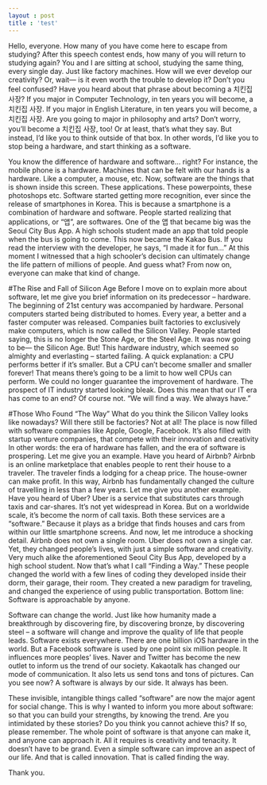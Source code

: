 ```yaml
---
layout : post
title : 'test'
---
```


Hello, everyone.
How many of you have come here to escape from studying? After this speech contest ends, how many of you will return to studying again? You and I are sitting at school, studying the same thing, every single day. Just like factory machines. How will we ever develop our creativity? Or, wait— is it even worth the trouble to develop it? Don’t you feel confused? 
Have you heard about that phrase about becoming a 치킨집 사장? If you major in Computer Technology, in ten years you will become, a 치킨집 사장. If you major in English Literature, in ten years you will become, a 치킨집 사장. Are you going to major in philosophy and arts? Don’t worry, you’ll become a 치킨집 사장, too!
Or at least, that’s what they say. But instead, I’d like you to think outside of that box. In other words, I’d like you to stop being a hardware, and start thinking as a software. 

You know the difference of hardware and software… right? For instance, the mobile phone is a hardware. Machines that can be felt with our hands is a hardware. Like a computer, a mouse, etc. Now, software are the things that is shown inside this screen. These applications. These powerpoints, these photoshops etc. 
Software started getting more recognition, ever since the release of smartphones in Korea. This is because a smartphone is a combination of hardware and software. People started realizing that applications, or “앱”, are softwares.
One of the 앱 that became big was the Seoul City Bus App. A high schools student made an app that told people when the bus is going to come. This now became the Kakao Bus. If you read the interview with the developer, he says, “I made it for fun…” At this moment I witnessed that a high schooler’s decision can ultimately change the life pattern of millions of people. And guess what? From now on, everyone can make that kind of change. 

#The Rise and Fall of Silicon Age
Before I move on to explain more about software, let me give you brief information on its predecessor – hardware. The beginning of 21st century was accompanied by hardware. Personal computers started being distributed to homes. Every year, a better and a faster computer was released. Companies built factories to exclusively make computers, which is now called the Silicon Valley. People started saying, this is no longer the Stone Age, or the Steel Age. It was now going to be— the Silicon Age.
But! This hardware industry, which seemed so almighty and everlasting – started failing. A quick explanation: a CPU performs better if it’s smaller. But a CPU can’t become smaller and smaller forever! That means there’s going to be a limit to how well CPUs can perform. We could no longer guarantee the improvement of hardware. The prospect of IT industry started looking bleak. Does this mean that our IT era has come to an end? Of course not. 
“We will find a way. We always have.”

#Those Who Found “The Way”
What do you think the Silicon Valley looks like nowadays? Will there still be factories? Not at all! The place is now filled with software companies like Apple, Google, Facebook. It’s also filled with startup venture companies, that compete with their innovation and creativity In other words: the era of hardware has fallen, and the era of software is prospering.
Let me give you an example. Have you heard of Airbnb? Airbnb is an online marketplace that enables people to rent their house to a traveler. The traveler finds a lodging for a cheap price. The house-owner can make profit. In this way, Airbnb has fundamentally changed the culture of travelling in less than a few years. 
Let me give you another example. Have you heard of Uber? Uber is a service that substitutes cars through taxis and car-shares. It’s not yet widespread in Korea. But on a worldwide scale, it’s become the norm of call taxis.
Both these services are a “software.” Because it plays as a bridge that finds houses and cars from within our little smartphone screens. And now, let me introduce a shocking detail.
Airbnb does not own a single room.
Uber does not own a single car. 
Yet, they changed people’s lives, with just a simple software and creativity. Very much alike the aforementioned Seoul City Bus App, developed by a high school student. Now that’s what I call “Finding a Way.” These people changed the world with a few lines of coding they developed inside their dorm, their garage, their room. They created a new paradigm for traveling, and changed the experience of using public transportation. Bottom line: Software is approachable by anyone.

Software can change the world. Just like how humanity made a breakthrough by discovering fire, by discovering bronze, by discovering steel – a software will change and improve the quality of life that people leads. 
Software exists everywhere. There are one billion iOS hardware in the world. But a Facebook software is used by one point six million people. It influences more peoples’ lives. Naver and Twitter has become the new outlet to inform us the trend of our society. Kakaotalk has changed our mode of communication. It also lets us send tons and tons of pictures. 
Can you see now? A software is always by our side. It always has been.

These invisible, intangible things called “software” are now the major agent for social change. This is why I wanted to inform you more about software: so that you can build your strengths, by knowing the trend.
Are you intimidated by these stories? Do you think you cannot achieve this? If so, please remember. The whole point of software is that anyone can make it, and anyone can approach it. All it requires is creativity and tenacity. It doesn’t have to be grand. Even a simple software can improve an aspect of our life. And that is called innovation. That is called finding the way.

Thank you.


